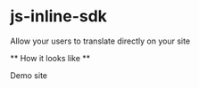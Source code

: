 js-inline-sdk
=============

Allow your users to translate directly on your site

** How it looks like **

Demo site
